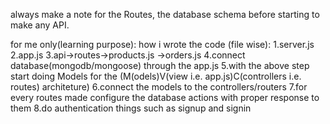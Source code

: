 always make a note for the Routes, the database schema before starting to make any API.

for me only(learning purpose):
how i wrote the code (file wise):
1.server.js
2.app.js
3.api->routes->products.js
             ->orders.js
4.connect database(mongodb/mongoose) through the app.js
5.with the above step start doing Models for the (M(odels)V(view i.e. app.js)C(controllers i.e. routes) architeture)
6.connect the models to the controllers/routers
7.for every routes made configure the database actions with proper response to them
8.do authentication things such as signup and signin
